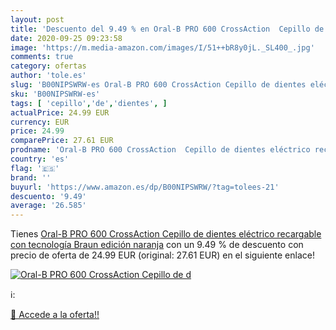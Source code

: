 ```yaml
---
layout: post
title: 'Descuento del 9.49 % en Oral-B PRO 600 CrossAction  Cepillo de d'
date: 2020-09-25 09:23:58
image: 'https://m.media-amazon.com/images/I/51++bR8y0jL._SL400_.jpg'
comments: true
category: ofertas
author: 'tole.es'
slug: 'B00NIPSWRW-es Oral-B PRO 600 CrossAction Cepillo de dientes eléctrico...'
sku: 'B00NIPSWRW-es'
tags: [ 'cepillo','de','dientes', ]
actualPrice: 24.99 EUR
currency: EUR
price: 24.99
comparePrice: 27.61 EUR
prodname: 'Oral-B PRO 600 CrossAction  Cepillo de dientes eléctrico recargable con tecnología Braun  edición naranja'
country: 'es'
flag: '🇪🇸'
brand: ''
buyurl: 'https://www.amazon.es/dp/B00NIPSWRW/?tag=tolees-21'
descuento: '9.49'
average: '26.585'
---
```


Tienes [Oral-B PRO 600 CrossAction  Cepillo de dientes eléctrico recargable con tecnología Braun  edición naranja](https://www.amazon.es/dp/B00NIPSWRW/?tag=tolees-21) con un 9.49 % de descuento con precio de oferta de 24.99 EUR (original: 27.61 EUR) en el siguiente enlace!

[![Oral-B PRO 600 CrossAction  Cepillo de d](https://m.media-amazon.com/images/I/51++bR8y0jL._SL400_.jpg)](https://www.amazon.es/dp/B00NIPSWRW/?tag=tolees-21)

ℹ️:


[🛒 Accede a la oferta!!](https://www.amazon.es/dp/B00NIPSWRW/?tag=tolees-21)
